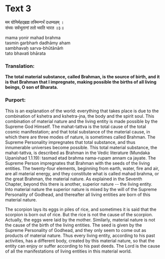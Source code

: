 # Text 3

मम योनिर्महद्ब्रह्म तस्मिन्गर्भं दधाम्यहम् ।  
संभवः सर्वभूतानां ततो भवति भारत ॥३॥

mama yonir mahad brahma  
tasmin garbhaḿ dadhāmy aham  
sambhavaḥ sarva-bhūtānāḿ  
tato bhavati bhārata



### Translation:

**The total material substance, called Brahman, is the source of birth, and it is that Brahman that I impregnate, making possible the births of all living beings, O son of Bharata.**

### Purport:

This is an explanation of the world: everything that takes place is due to the combination of kshetra and kshetra-jna, the body and the spirit soul. This combination of material nature and the living entity is made possible by the Supreme God Himself. The mahat-tattva is the total cause of the total cosmic manifestation; and that total substance of the material cause, in which there are three modes of nature, is sometimes called Brahman. The Supreme Personality impregnates that total substance, and thus innumerable universes become possible. This total material substance, the mahat-tattva, is described as Brahman in the Vedic literature (Mundaka Upanishad 1.1.19): tasmad etad brahma nama-rupam annam ca jayate. The Supreme Person impregnates that Brahman with the seeds of the living entities. The twenty-four elements, beginning from earth, water, fire and air, are all material energy, and they constitute what is called mahad brahma, or the great Brahman, the material nature. As explained in the Seventh Chapter, beyond this there is another, superior nature -- the living entity. Into material nature the superior nature is mixed by the will of the Supreme Personality of Godhead, and thereafter all living entities are born of this material nature.

The scorpion lays its eggs in piles of rice, and sometimes it is said that the scorpion is born out of rice. But the rice is not the cause of the scorpion. Actually, the eggs were laid by the mother. Similarly, material nature is not the cause of the birth of the living entities. The seed is given by the Supreme Personality of Godhead, and they only seem to come out as products of material nature. Thus every living entity, according to his past activities, has a different body, created by this material nature, so that the entity can enjoy or suffer according to his past deeds. The Lord is the cause of all the manifestations of living entities in this material world.